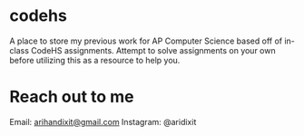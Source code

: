 # codehs
A place to store my previous work for AP Computer Science based off of in-class CodeHS assignments. Attempt to solve assignments on your own before utilizing this as a resource to help you.

# Reach out to me
Email: arihandixit@gmail.com
Instagram: @aridixit
